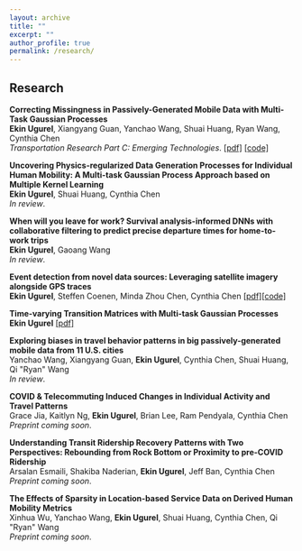 ```yaml
---
layout: archive
title: ""
excerpt: ""
author_profile: true
permalink: /research/
---
```


## Research

**Correcting Missingness in Passively-Generated Mobile Data with Multi-Task Gaussian Processes**   
**Ekin Ugurel**, Xiangyang Guan, Yanchao Wang, Shuai Huang, Ryan Wang, Cynthia Chen  
*Transportation Research Part C: Emerging Technologies*. [[pdf]](https://authors.elsevier.com/a/1ij85,M0mRV96z) [[code]](https://github.com/ekinugurel/GPSImpute)

**Uncovering Physics-regularized Data Generation Processes for Individual Human Mobility: A Multi-task Gaussian Process Approach based on Multiple Kernel Learning**           
**Ekin Ugurel**, Shuai Huang, Cynthia Chen   
*In review*.

**When will you leave for work? Survival analysis-informed DNNs with collaborative filtering to predict precise departure times for home-to-work trips**          
**Ekin Ugurel**, Gaoang Wang      
*In review*.

**Event detection from novel data sources: Leveraging satellite imagery alongside GPS traces**        
**Ekin Ugurel**, Steffen Coenen, Minda Zhou Chen, Cynthia Chen [[pdf]](https://arxiv.org/abs/2401.10890)[[code]](https://github.com/ekinugurel/SatMobFusion)

**Time-varying Transition Matrices with Multi-task Gaussian Processes**        
**Ekin Ugurel** [[pdf]](https://arxiv.org/abs/2306.11772)

**Exploring biases in travel behavior patterns in big passively-generated mobile data from 11 U.S. cities**          
Yanchao Wang, Xiangyang Guan, **Ekin Ugurel**, Cynthia Chen, Shuai Huang, Qi "Ryan" Wang        
*In review*.

**COVID & Telecommuting Induced Changes in Individual Activity and Travel Patterns**      
Grace Jia, Kaitlyn Ng, **Ekin Ugurel**, Brian Lee, Ram Pendyala, Cynthia Chen        
*Preprint coming soon*.

**Understanding Transit Ridership Recovery Patterns with Two Perspectives: Rebounding from Rock Bottom or Proximity to pre-COVID Ridership**      
Arsalan Esmaili, Shakiba Naderian, **Ekin Ugurel**, Jeff Ban, Cynthia Chen              
*Preprint coming soon*. 

**The Effects of Sparsity in Location-based Service Data on Derived Human Mobility Metrics**              
Xinhua Wu, Yanchao Wang, **Ekin Ugurel**, Shuai Huang, Cynthia Chen, Qi "Ryan" Wang      
*Preprint coming soon*.


